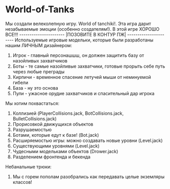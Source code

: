 # World-of-Tanks
Мы создали велеколепную игру. World of tanchiki!. Эта игра дарит незабываемые эмоции (особенно создателям!). В этой игре ХОРОШО ВСЕ!!!
                                                ----------------------
                                                |ПОЗОВИТЕ В КОНТУР ПЖ|
                                                ----------------------
Используемые игровые модельки, которые были разработаны нашим ЛИЧНЫМ дизайнером:

1. Игрок - главный персонашшш, он должен защитить базу от назойливых захватчиков
2. Боты - те самые назойливые захватчики, готовые прорыть себе путь через любые преграды
3. Кирпичи - временное спасение летучей мыши от неминуемой гибели
4. База - ну это основа
5. Пули - ужасное орудие захватчиков и спасительный дар игрока

Мы хотим похвастаться:

1. Коллизией (PlayerCollisions.jack, BotCollisions.jack, BulletCollisions.jack)
2. Прорисовкой движущихся объектов
3. Разрушаемостью
4. Ботами, которые едут к базе! (Bot.jack)
5. Расширяемостью игры: можно создавать новые уровни (Level.jack)
6. Существующими уровнями (Level.jack)
7. Чудесными модельками объектов (Drower.jack)
8. Разделением фронтенда и бекенда

Небанальные трюки:

1. Мы с горем пополам разобрались как передавать целые экземляры классов!
